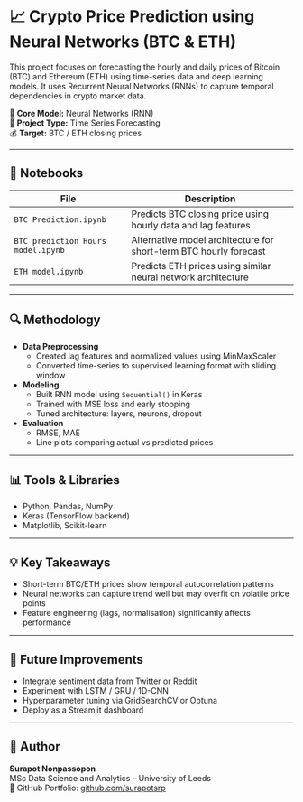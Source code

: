 # 📈 Crypto Price Prediction using Neural Networks (BTC & ETH)

This project focuses on forecasting the hourly and daily prices of Bitcoin (BTC) and Ethereum (ETH) using time-series data and deep learning models. It uses Recurrent Neural Networks (RNNs) to capture temporal dependencies in crypto market data.

🧠 **Core Model:** Neural Networks (RNN)  
📄 **Project Type:** Time Series Forecasting  
💰 **Target:** BTC / ETH closing prices

---

## 📁 Notebooks

| File | Description |
|------|-------------|
| `BTC Prediction.ipynb` | Predicts BTC closing price using hourly data and lag features |
| `BTC prediction Hours model.ipynb` | Alternative model architecture for short-term BTC hourly forecast |
| `ETH model.ipynb` | Predicts ETH prices using similar neural network architecture |

---

## 🔍 Methodology

- **Data Preprocessing**
  - Created lag features and normalized values using MinMaxScaler
  - Converted time-series to supervised learning format with sliding window
- **Modeling**
  - Built RNN model using `Sequential()` in Keras
  - Trained with MSE loss and early stopping
  - Tuned architecture: layers, neurons, dropout
- **Evaluation**
  - RMSE, MAE
  - Line plots comparing actual vs predicted prices

---

## 📊 Tools & Libraries

- Python, Pandas, NumPy
- Keras (TensorFlow backend)
- Matplotlib, Scikit-learn

---

## 💡 Key Takeaways

- Short-term BTC/ETH prices show temporal autocorrelation patterns
- Neural networks can capture trend well but may overfit on volatile price points
- Feature engineering (lags, normalisation) significantly affects performance

---

## 📌 Future Improvements

- Integrate sentiment data from Twitter or Reddit
- Experiment with LSTM / GRU / 1D-CNN
- Hyperparameter tuning via GridSearchCV or Optuna
- Deploy as a Streamlit dashboard

---

## 👤 Author

**Surapot Nonpassopon**  
MSc Data Science and Analytics – University of Leeds  
📂 GitHub Portfolio: [github.com/surapotsrp](https://github.com/surapotsrp)
